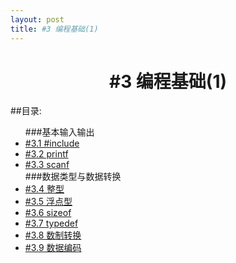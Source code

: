 ```yaml
---
layout: post
title: #3 编程基础(1)
---
```

<h1 style="text-align:center">#3 编程基础(1)</h1>
##目录:
<ul>
###基本输入输出
<li> <a href="/post/03/3.1.html">#3.1 #include</a> </li>
<li> <a href="/post/03/3.2.html">#3.2 printf</a> </li>
<li> <a href="/post/03/3.3.html">#3.3 scanf</a> </li>
###数据类型与数据转换
<li> <a href="/post/03/3.4.html">#3.4 整型</a> </li>
<li> <a href="/post/03/3.5.html">#3.5 浮点型</a> </li>
<li> <a href="/post/03/3.6.html">#3.6 sizeof</a> </li>
<li> <a href="/post/03/3.7.html">#3.7 typedef</a> </li>
<li> <a href="/post/03/3.8.html">#3.8 数制转换</a> </li>
<li> <a href="/post/03/3.9.html">#3.9 数据编码</a> </li>
</ul>
